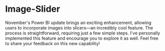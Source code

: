 # Image-Slider

November's Power BI update brings an exciting enhancement, allowing users to incorporate images into slicers—an incredibly cool feature. The process is straightforward, requiring just a few simple steps. I've personally implemented this feature and encourage you to explore it as well. Feel free to share your feedback on this new capability!

